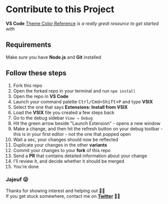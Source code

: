 # Contribute to this Project
**VS Code** [Theme Color Reference](https://code.visualstudio.com/docs/getstarted/theme-color-reference) _is a really great resource to get started with_


## Requirements
Make sure you have **Node.js** and **Git** installed


## Follow these steps
1. Fork this repo
2. Open the forked repo in your terminal and run `npm install`
3. Open the repo in **VS Code**
4. Launch your command palette <kbd>Ctrl/Cmd+Shift+P</kbd> and type **VSIX**
5. Select the one that says **Extensions: Install from VSIX**
6. Load the **VSIX** file you created a few steps back
7. Go to the debug sidebar `View → Debug`
8. Hit the green arrow beside "Launch Extension" - opens a new window
9. Make a change, and then hit the refresh button on your debug toolbar - this is in your first editor - not the one that popped open
10. Wait a sec, your changes should now be reflected
11. Duplicate your changes in the other **variants**
12. Commit your changes to your **fork** of this repo
13. Send a **PR** that contains detailed information about your change
14. I'll review it, and decide whether it should be merged
15. You're done


### Jajeuf 😜
Thanks for showing interest and helping out 🤙🏾<br>
If you get stuck somewhere, contact me on **[Twitter](https://twitter.com/daoodaba975)** 👍🏾